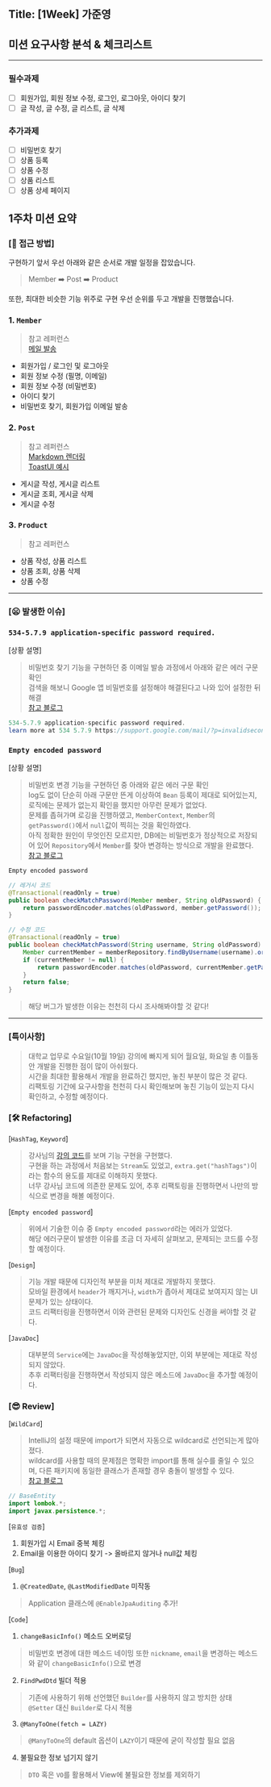 ## Title: [1Week] 가준영

## 미션 요구사항 분석 & 체크리스트

---

### 필수과제
- [ ] 회원가입, 회원 정보 수정, 로그인, 로그아웃, 아이디 찾기
- [ ] 글 작성, 글 수정, 글 리스트, 글 삭제

### 추가과제
- [ ] 비밀번호 찾기
- [ ] 상품 등록
- [ ] 상품 수정
- [ ] 상품 리스트
- [ ] 상품 상세 페이지

## 1주차 미션 요약

### **[🚥 접근 방법]**
<!-- 
체크리스트를 중심으로 각각의 기능을 구현하기 위해 어떤 생각을 했는지 정리합니다.

- 무엇에 중점을 두고 구현하였는지, 어떤 공식문서나 예제를 참고하여 개발하였는지 뿐만 아니라 미션을 진행하기 전 개인적으로 실습한 것도 포함하여 작성해주시기 바랍니다.
- 실제 개발 과정에서 목표하던 바가 무엇이었는지 작성해주시기 바랍니다.
- 구현 과정에 따라 어떤 결과물이 나오게 되었는지 최대한 상세하게 작성해주시기 바랍니다.
-->
구현하기 앞서 우선 아래와 같은 순서로 개발 일정을 잡았습니다.

> Member ➡️ Post ➡️ Product

또한, 최대한 비슷한 기능 위주로 구현 우선 순위를 두고 개발을 진행했습니다.

### 1. `Member`
> 참고 레퍼런스<br>
> [메일 발송](https://victorydntmd.tistory.com/m/342)<br>
- 회원가입 / 로그인 및 로그아웃
- 회원 정보 수정 (필명, 이메일)
- 회원 정보 수정 (비밀번호)
- 아이디 찾기
- 비밀번호 찾기, 회원가입 이메일 발송

### 2. `Post`
> 참고 레퍼런스<br>
> [Markdown 렌더링](https://wikidocs.net/162799)<br>
> [ToastUI 예시](https://github.com/jhs512/comm__4th_crud)
- 게시글 작성, 게시글 리스트
- 게시글 조회, 게시글 삭제
- 게시글 수정

### 3. `Product`
> 참고 레퍼런스

- 상품 작성, 상품 리스트
- 상품 조회, 상품 삭제
- 상품 수정

---

### **[😦 발생한 이슈]**

### `534-5.7.9 application-specific password required.`

[상황 설명]
> 비밀번호 찾기 기능을 구현하던 중 이메일 발송 과정에서 아래와 같은 에러 구문 확인<br>
> 검색을 해보니 Google 앱 비밀번호를 설정해야 해결된다고 나와 있어 설정한 뒤 해결<br>
> [참고 블로그](https://dev-monkey-dugi.tistory.com/m/51)

```java
534-5.7.9 application-specific password required.
learn more at 534 5.7.9 https://support.google.com/mail/?p=invalidsecondfactor h5-20020a63c005000000b004639c772878sm6868282pgg.48 - gsmtp
```

### `Empty encoded password`
[상황 설명]
> 비밀번호 변경 기능을 구현하던 중 아래와 같은 에러 구문 확인<br>
> log도 없이 단순히 아래 구문만 뜬게 이상하여 `Bean` 등록이 제대로 되어있는지, 로직에는 문제가 없는지 확인을 했지만 아무런 문제가 없었다.<br>
> 문제를 좁혀가며 로깅을 진행하였고, `MemberContext`, `Member`의 `getPassword()`에서 `null`값이 찍히는 것을 확인하였다.<br>
> 아직 정확한 원인이 무엇인진 모르지만, DB에는 비밀번호가 정상적으로 저장되어 있어 `Repository`에서 `Member`를 찾아 변경하는 방식으로 개발을 완료했다.<br>
> [참고 블로그](https://java8.tistory.com/m/509)

```java
Empty encoded password
```
```java
// 레거시 코드
@Transactional(readOnly = true)
public boolean checkMatchPassword(Member member, String oldPassword) {
    return passwordEncoder.matches(oldPassword, member.getPassword());
}

// 수정 코드
@Transactional(readOnly = true)
public boolean checkMatchPassword(String username, String oldPassword) {
    Member currentMember = memberRepository.findByUsername(username).orElse(null);
    if (currentMember != null) {
        return passwordEncoder.matches(oldPassword, currentMember.getPassword());
    }
    return false;
}
```
> 해당 버그가 발생한 이유는 천천히 다시 조사해봐야할 것 같다!

---

### **[특이사항]**
> 대학교 업무로 수요일(10월 19일) 강의에 빠지게 되어 월요일, 화요일 총 이틀동안 개발을 진행한 점이 많이 아쉬웠다.<br>
> 시간을 최대한 활용해서 개발을 완료하긴 했지만, 놓친 부분이 많은 것 같다.<br>
> 리팩토링 기간에 요구사항을 천천히 다시 확인해보며 놓친 기능이 있는지 다시 확인하고, 수정할 예정이다.
<!--
구현 과정에서 아쉬웠던 점 / 궁금했던 점을 정리합니다.

- 추후 리팩토링 시, 어떤 부분을 추가적으로 진행하고 싶은지에 대해 구체적으로 작성해주시기 바랍니다.
    
    **참고: [Refactoring]**
    
    - Refactoring 시 주로 다루어야 할 이슈들에 대해 리스팅합니다.
    - 1차 리팩토링은 기능 개발을 종료한 후, 스스로 코드를 다시 천천히 읽어보면서 진행합니다.
    - 2차 리팩토링은 피어리뷰를 통해 전달받은 다양한 의견과 피드백을 조율하여 진행합니다.
-->

### [🛠 Refactoring]
[`HashTag`, `Keyword`]
> 강사님의 [강의 코드](https://github.com/jhs512/sb_exam_2022_09_05__app10)를 보며 기능 구현을 구현했다.<br>
> 구현을 하는 과정에서 처음보는 `Stream`도 있었고, `extra.get("hashTags")`이라는 함수의 용도를 제대로 이해하지 못했다.<br>
> 너무 강사님 코드에 의존한 문제도 있어, 추후 리팩토링을 진행하면서 나만의 방식으로 변경을 해볼 예정이다.

[`Empty encoded password`]
> 위에서 기술한 이슈 중 `Empty encoded password`라는 에러가 있었다.<br>
> 해당 에러구문이 발생한 이유를 조금 더 자세히 살펴보고, 문제되는 코드를 수정할 예정이다.

[`Design`]
> 기능 개발 때문에 디자인적 부분을 미처 제대로 개발하지 못했다.<br>
> 모바일 환경에서 `header`가 깨지거나, `width`가 좁아서 제대로 보여지지 않는 UI 문제가 있는 상태이다.<br>
> 코드 리팩터링을 진행하면서 이와 관련된 문제와 디자인도 신경을 써야할 것 같다.

[`JavaDoc`]
> 대부분의 `Service`에는 `JavaDoc`을 작성해놓았지만, 이외 부분에는 제대로 작성되지 않았다.<br>
> 추후 리팩터링을 진행하면서 작성되지 않은 메소드에 `JavaDoc`을 추가할 예정이다.

### [😎 Review]
[`WildCard`]
> IntelliJ의 설정 때문에 import가 되면서 자동으로 wildcard로 선언되는게 많아졌다.<br>
> wildcard를 사용할 때의 문제점은 명확한 import를 통해 실수를 줄일 수 있으며, 다른 패키지에 동일한 클래스가 존재할 경우 충돌이 발생할 수 있다.<br>
> [참고 블로그](https://blog.marcnuri.com/intellij-idea-how-to-disable-wildcard-imports)
```java
// BaseEntity
import lombok.*;
import javax.persistence.*;
```

[`유효성 검증`]
1. 회원가입 시 Email 중복 체킹
2. Email을 이용한 아이디 찾기 -> 올바르지 않거나 null값 체킹

[`Bug`]
1. `@CreatedDate`, `@LastModifiedDate` 미작동
> Application 클래스에 `@EnableJpaAuditing` 추가!

[`Code`]
1. `changeBasicInfo()` 메소드 오버로딩
> 비밀번호 변경에 대한 메소드 네이밍 또한 `nickname`, `email`을 변경하는 메소드와 같이 `changeBasicInfo()`으로 변경
2. `FindPwdDtd` 빌더 적용
> 기존에 사용하기 위해 선언했던 `Builder`를 사용하지 않고 방치한 상태<br>
> `@Setter` 대신 `Builder`로 다시 적용
3. `@ManyToOne(fetch = LAZY)`
> `@ManyToOne`의 default 옵션이 `LAZY`이기 때문에 굳이 작성할 필요 없음
4. 불필요한 정보 넘기지 않기
> `DTO` 혹은 `VO`를 활용해서 View에 불필요한 정보를 제외하기